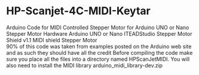 # HP-Scanjet-4C-MIDI-Keytar
Arduino Code for MIDI Controlled Stepper Motor for Arduino UNO or Nano Stepper Motor
Hardware
Arduino UNO or Nano
ITEADStudio Stepper Motor Shield v1.1
MIDI shield
Stepper Motor  
90% of this code was taken from examples posted on the Arduino web site and as such they should have all the credit
Before compiling the code make sure you place all the files into a directory named HPScanJetMIDI.  You will also need to install the MIDI library arduino_midi_library-dev.zip

